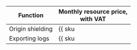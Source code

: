 | Function | Monthly resource price,<br>with VAT |
| ------------------- | ----------------------- |
| Origin shielding | {{ sku|RUB|cdn.logs.shielding|int|string }} |
| Exporting logs | {{ sku|RUB|cdn.logs.raw|int|string }} |

